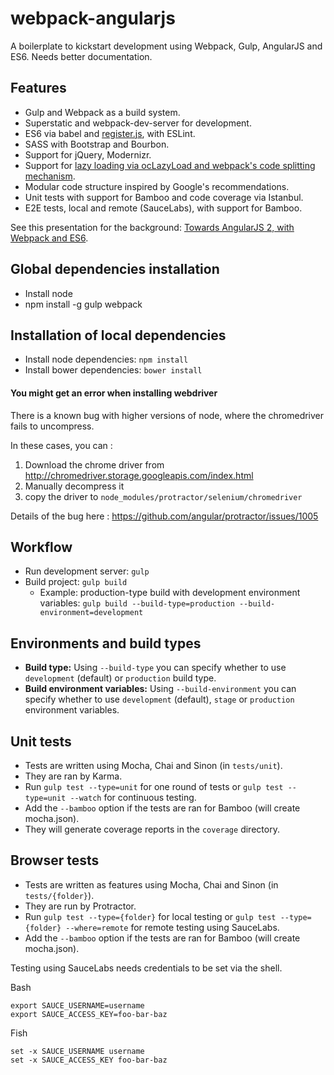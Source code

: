 # webpack-angularjs

A boilerplate to kickstart development using Webpack, Gulp, AngularJS and ES6. Needs better documentation.

Features
---
* Gulp and Webpack as a build system.
* Superstatic and webpack-dev-server for development.
* ES6 via babel and [register.js](http://www.michaelbromley.co.uk/blog/350/using-es6-classes-in-angularjs-1-x), with ESLint.
* SASS with Bootstrap and Bourbon.
* Support for jQuery, Modernizr.
* Support for [lazy loading via ocLazyLoad and webpack's code splitting mechanism](https://github.com/voidberg/webpack-angularjs-lazyload).
* Modular code structure inspired by Google's recommendations.
* Unit tests with support for Bamboo and code coverage via Istanbul.
* E2E tests, local and remote (SauceLabs), with support for Bamboo.

See this presentation for the background: [Towards AngularJS 2, with Webpack and ES6](http://alexandrubadiu.ro/talks/angular_webpack/#/).

Global dependencies installation
---

* Install node
* npm install -g gulp webpack

Installation of local dependencies
---

* Install node dependencies: ```npm install```
* Install bower dependencies: ```bower install```

#### You might get an error when installing webdriver

There is a known bug with higher versions of node, where the chromedriver fails to uncompress.

In these cases, you can :
1) Download the chrome driver from http://chromedriver.storage.googleapis.com/index.html
2) Manually decompress it
3) copy the driver to `node_modules/protractor/selenium/chromedriver`

Details of the bug here : https://github.com/angular/protractor/issues/1005

Workflow
---

* Run development server: ```gulp```
* Build project: ```gulp build```
  * Example: production-type build with development environment variables: ```gulp build --build-type=production --build-environment=development```

Environments and build types
---
* **Build type:** Using ```--build-type``` you can specify whether to use ```development``` (default) or ```production``` build type.
* **Build environment variables:** Using ```--build-environment``` you can specify whether to use ```development``` (default), ```stage``` or ```production``` environment variables.

Unit tests
---
* Tests are written using Mocha, Chai and Sinon (in ```tests/unit```).
* They are ran by Karma.
* Run ```gulp test --type=unit``` for one round of tests or ```gulp test --type=unit --watch``` for continuous testing.
* Add the ```--bamboo``` option if the tests are ran for Bamboo (will create mocha.json).
* They will generate coverage reports in the ```coverage``` directory.

Browser tests
---
* Tests are written as features using Mocha, Chai and Sinon (in ```tests/{folder}```).
* They are run by Protractor.
* Run ```gulp test --type={folder}``` for local testing or ```gulp test --type={folder} --where=remote``` for remote testing using SauceLabs.
* Add the ```--bamboo``` option if the tests are ran for Bamboo (will create mocha.json).

Testing using SauceLabs needs credentials to be set via the shell.

Bash
```
export SAUCE_USERNAME=username
export SAUCE_ACCESS_KEY=foo-bar-baz
```

Fish
```
set -x SAUCE_USERNAME username
set -x SAUCE_ACCESS_KEY foo-bar-baz
```
